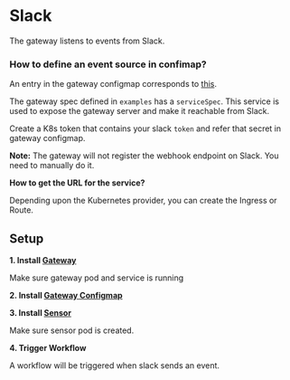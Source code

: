 # Slack

The gateway listens to events from Slack.

### How to define an event source in confimap?
An entry in the gateway configmap corresponds to [this](https://github.com/argoproj/argo-events/blob/30eaa296651e80b11ffef3b20464a08a2041eb09/gateways/community/slack/config.go#L46-L49).

The gateway spec defined in `examples` has a `serviceSpec`. This service is used to expose the gateway server and make it reachable from Slack.

Create a K8s token that contains your slack `token` and refer that secret in gateway configmap.

**Note:** The gateway will not register the webhook endpoint on Slack. You need to manually do it.

**How to get the URL for the service?**

Depending upon the Kubernetes provider, you can create the Ingress or Route. 


## Setup

**1. Install [Gateway](../../examples/gateways/slack.yaml)**

Make sure gateway pod and service is running

**2. Install [Gateway Configmap](../../examples/gateways/slack-gateway-configmap.yaml)**

**3. Install [Sensor](../../examples/sensors/slack.yaml)**

Make sure sensor pod is created.

**4. Trigger Workflow**

A workflow will be triggered when slack sends an event.


